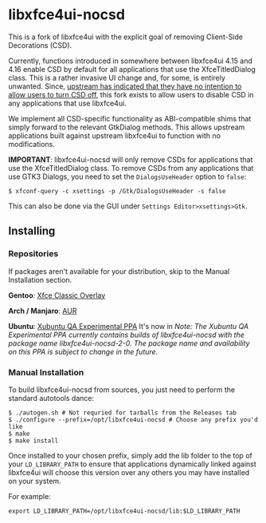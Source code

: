 libxfce4ui-nocsd
================
This is a fork of libxfce4ui with the explicit goal of removing Client-Side Decorations (CSD).

Currently, functions introduced in somewhere between libxfce4ui 4.15 and 4.16 enable
CSD by default for all applications that use the XfceTitledDialog class. This is a
rather invasive UI change and, for some, is entirely unwanted. Since,
[upstream has indicated that they have no intention to allow users to turn CSD off](https://gitlab.xfce.org/xfce/libxfce4ui/-/issues/14),
this fork exists to allow users to disable CSD in any applications that use libxfce4ui.

We implement all CSD-specific functionality as ABI-compatible shims that
simply forward to the relevant GtkDialog methods. This allows upstream applications
built against upstream libxfce4ui to function with no modifications.

**IMPORTANT**: libxfce4ui-nocsd will only remove CSDs for applications that use the XfceTitledDialog class. To remove CSDs from
any applications that use GTK3 Dialogs, you need to set the `DialogsUseHeader` option to `false`:

```
$ xfconf-query -c xsettings -p /Gtk/DialogsUseHeader -s false
```

This can also be done via the GUI under `Settings Editor>xsettings>Gtk`.

Installing
----------
### Repositories

If packages aren't available for your distribution, skip to the Manual Installation section.

**Gentoo**: [Xfce Classic Overlay](https://github.com/Xfce-Classic/gentoo-overlay)

**Arch / Manjaro**: [AUR](https://aur.archlinux.org/packages/libxfce4ui-nocsd/)

**Ubuntu**: [Xubuntu QA Experimental PPA](https://launchpad.net/~xubuntu-dev/+archive/ubuntu/experimental/+packages)
It's now in 
*Note: The Xubuntu QA Experimental PPA currently contains builds of libxfce4ui-nocsd with the package name
libxfce4ui-nocsd-2-0. The package name and availability on this PPA is subject to change in the future.*

### Manual Installation

To build libxfce4ui-nocsd from sources, you just need to perform the standard
autotools dance:
```
$ ./autogen.sh # Not requried for tarballs from the Releases tab
$ ./configure --prefix=/opt/libxfce4ui-nocsd # Choose any prefix you'd like
$ make
$ make install
```

Once installed to your chosen prefix, simply add the lib folder to the top of your `LD_LIBRARY_PATH` to ensure that applications dynamically linked against libxfce4ui
will choose this version over any others you may have installed on your system.

For example:
```
export LD_LIBRARY_PATH=/opt/libxfce4ui-nocsd/lib:$LD_LIBRARY_PATH
```
